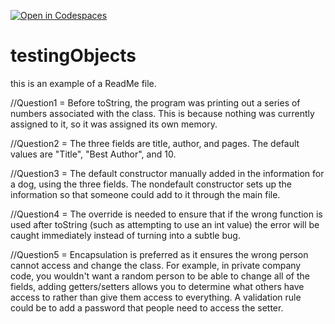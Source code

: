 [![Open in Codespaces](https://classroom.github.com/assets/launch-codespace-2972f46106e565e64193e422d61a12cf1da4916b45550586e14ef0a7c637dd04.svg)](https://classroom.github.com/open-in-codespaces?assignment_repo_id=20406845)
# testingObjects

this is an example of a ReadMe file.

//Question1 = Before toString, the program was printing out a series of numbers associated with the class. This is because nothing was currently assigned to it, so it was assigned its own memory.  

//Question2 = The three fields are title, author, and pages. The default values are "Title", "Best Author", and 10.

//Question3 = The default constructor manually added in the information for a dog, using the three fields. The nondefault constructor sets up the information so that someone could add to it through the main file. 

//Question4 = The override is needed to ensure that if the wrong function is used after toString (such as attempting to use an int value) the error will be caught immediately instead of turning into a subtle bug.

//Question5 = Encapsulation is preferred as it ensures the wrong person cannot access and change the class. For example, in private company code, you wouldn't want a random person to be able to change all of the fields, adding getters/setters allows you to determine what others have access to rather than give them access to everything. A validation rule could be to add a password that people need to access the setter. 